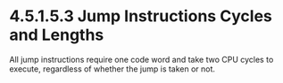 # 4.5.1.5.3 Jump Instructions Cycles and Lengths

All jump instructions require one code word and take two CPU cycles to execute, regardless of whether the jump is taken or not.
